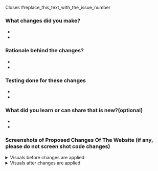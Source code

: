 Closes #replace_this_text_with_the_issue_number

### What changes did you make?
  -
  -
### Rationale behind the changes?
  -
  -
### Testing done for these changes
  -
  -
### What did you learn or can share that is new?(optional)
  -
  -

### Screenshots of Proposed Changes Of The Website  (if any, please do not screen shot code changes)
<!-- Note, if your images are too big, use the <img src="" width="" length="" />  syntax instead of ![image](link) to format the images -->
<!-- If images are not loading properly, you might need to double check the syntax or add a newline after the closing </summary> tag -->

<details>
<summary>Visuals before changes are applied</summary>

![image](Paste_Your_Image_Link_Here_After_Attaching_Files)

</details>

<details>
<summary>Visuals after changes are applied</summary>

![image](Paste_Your_Image_Link_Here_After_Attaching_Files)

</details>
